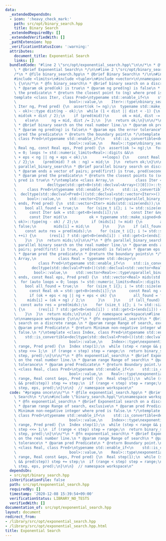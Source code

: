 ```yaml
---
data:
  _extendedDependsOn:
  - icon: ':heavy_check_mark:'
    path: src/opt/binary_search.hpp
    title: Binary Search
  _extendedRequiredBy: []
  _extendedVerifiedWith: []
  _pathExtension: hpp
  _verificationStatusIcon: ':warning:'
  attributes:
    document_title: Exponential Search
    links: []
  bundledCode: "#line 2 \"src/opt/exponential_search.hpp\"\n\n/*\n * @file exponential_search.hpp\n\
    \ * @brief Exponential Search\n */\n\n#line 2 \"src/opt/binary_search.hpp\"\n\n\
    /*\n * @file binary_search.hpp\n * @brief Binary Search\n */\n\n#include <cassert>\n\
    #include <limits>\n#include <tuple>\n#include <vector>\n\nnamespace workspace\
    \ {\n\n/*\n * @fn binary_search\n * @brief binary search on a discrete range.\n\
    \ * @param ok pred(ok) is true\n * @param ng pred(ng) is false\n * @param pred\
    \ the predicate\n * @return the closest point to (ng) where pred is true\n */\n\
    template <class Iter, class Pred>\ntypename std::enable_if<\n    std::is_convertible<decltype(std::declval<Pred>()(std::declval<Iter>())),\n\
    \                        bool>::value,\n    Iter>::type\nbinary_search(Iter ok,\
    \ Iter ng, Pred pred) {\n  assert(ok != ng);\n  typename std::make_signed<decltype(ng\
    \ - ok)>::type dist(ng - ok);\n  while (1 < dist || dist < -1) {\n    const Iter\
    \ mid(ok + dist / 2);\n    if (pred(mid))\n      ok = mid, dist -= dist / 2;\n\
    \    else\n      ng = mid, dist /= 2;\n  }\n  return ok;\n}\n\n/*\n * @fn binary_search\n\
    \ * @brief binary search on the real number line.\n * @param ok pred(ok) is true\n\
    \ * @param ng pred(ng) is false\n * @param eps the error tolerance\n * @param\
    \ pred the predicate\n * @return the boundary point\n */\ntemplate <class Real,\
    \ class Pred>\ntypename std::enable_if<\n    std::is_convertible<decltype(std::declval<Pred>()(std::declval<Real>())),\n\
    \                        bool>::value,\n    Real>::type\nbinary_search(Real ok,\
    \ Real ng, const Real eps, Pred pred) {\n  assert(ok != ng);\n  for (auto loops\
    \ = 0; loops != std::numeric_limits<Real>::digits &&\n                       (ok\
    \ + eps < ng || ng + eps < ok);\n       ++loops) {\n    const Real mid{(ok + ng)\
    \ / 2};\n    (pred(mid) ? ok : ng) = mid;\n  }\n  return ok;\n}\n\n/*\n * @fn\
    \ parallel_binary_search\n * @brief parallel binary search on discrete ranges.\n\
    \ * @param ends a vector of pairs; pred(first) is true, pred(second) is false\n\
    \ * @param pred the predicate\n * @return the closest points to (second) where\
    \ pred is true\n */\ntemplate <class Array,\n          class Iter = typename std::decay<\n\
    \              decltype(std::get<0>(std::declval<Array>()[0]))>::type,\n     \
    \     class Pred>\ntypename std::enable_if<\n    std::is_convertible<\n      \
    \  decltype(std::declval<Pred>()(std::declval<std::vector<Iter>>())[0]),\n   \
    \     bool>::value,\n    std::vector<Iter>>::type\nparallel_binary_search(Array\
    \ ends, Pred pred) {\n  std::vector<Iter> mids(std::size(ends));\n  for (;;) {\n\
    \    bool all_found = true;\n    for (size_t i{}; i != std::size(ends); ++i) {\n\
    \      const Iter &ok = std::get<0>(ends[i]);\n      const Iter &ng = std::get<1>(ends[i]);\n\
    \      const Iter mid(\n          ok + typename std::make_signed<decltype(ng -\
    \ ok)>::type(ng - ok) / 2);\n      if (mids[i] != mid) {\n        all_found =\
    \ false;\n        mids[i] = mid;\n      }\n    }\n    if (all_found) break;\n\
    \    const auto res = pred(mids);\n    for (size_t i{}; i != std::size(ends);\
    \ ++i) {\n      (res[i] ? std::get<0>(ends[i]) : std::get<1>(ends[i])) = mids[i];\n\
    \    }\n  }\n  return mids;\n}\n\n/*\n * @fn parallel_binary_search\n * @brief\
    \ parallel binary search on the real number line.\n * @param ends a vector of\
    \ pairs; pred(first) is true, pred(second) is false\n * @param eps the error tolerance\n\
    \ * @param pred the predicate\n * @return the boundary points\n */\ntemplate <class\
    \ Array,\n          class Real = typename std::decay<\n              decltype(std::get<0>(std::declval<Array>()[0]))>::type,\n\
    \          class Pred>\ntypename std::enable_if<\n    std::is_convertible<\n \
    \       decltype(std::declval<Pred>()(std::declval<std::vector<Real>>())[0]),\n\
    \        bool>::value,\n    std::vector<Real>>::type\nparallel_binary_search(Array\
    \ ends, const Real eps, Pred pred) {\n  std::vector<Real> mids(std::size(ends));\n\
    \  for (auto loops = 0; loops != std::numeric_limits<Real>::digits; ++loops) {\n\
    \    bool all_found = true;\n    for (size_t i{}; i != std::size(ends); ++i) {\n\
    \      const Real ok = std::get<0>(ends[i]);\n      const Real ng = std::get<1>(ends[i]);\n\
    \      if (ok + eps < ng || ng + eps < ok) {\n        all_found = false;\n   \
    \     mids[i] = (ok + ng) / 2;\n      }\n    }\n    if (all_found) break;\n  \
    \  const auto res = pred(mids);\n    for (size_t i{}; i != std::size(ends); ++i)\
    \ {\n      (res[i] ? std::get<0>(ends[i]) : std::get<1>(ends[i])) = mids[i];\n\
    \    }\n  }\n  return mids;\n}\n\n}  // namespace workspace\n#line 9 \"src/opt/exponential_search.hpp\"\
    \n\nnamespace workspace {\n\n/*\n * @fn exponential_search\n * @brief Exponential\
    \ search on a discrete range.\n * @param range Range of search, exclusive\n *\
    \ @param pred Predicate\n * @return Minimum non-negative integer where pred is\
    \ false.\n */\ntemplate <class Index, class Pred>\ntypename std::enable_if<\n\
    \    std::is_convertible<decltype(std::declval<Pred>()(std::declval<Index>())),\n\
    \                        bool>::value,\n    Index>::type\nexponential_search(Index\
    \ range, Pred pred) {\n  Index step(1);\n  while (step < range && pred(step))\
    \ step <<= 1;\n  if (range < step) step = range;\n  return binary_search(Index(0),\
    \ step, pred);\n}\n\n/*\n * @fn exponential_search\n * @brief Exponential search\
    \ on the real number line.\n * @param range Range of search\n * @param eps Error\
    \ tolerance\n * @param pred Predicate\n * @return Boundary point.\n */\ntemplate\
    \ <class Real, class Pred>\ntypename std::enable_if<\n    std::is_convertible<decltype(std::declval<Pred>()(std::declval<Real>())),\n\
    \                        bool>::value,\n    Real>::type\nexponential_search(Real\
    \ range, Real const &eps, Pred pred) {\n  Real step(1);\n  while (step < range\
    \ && pred(step)) step += step;\n  if (range < step) step = range;\n  return binary_search(Real(0),\
    \ step, eps, pred);\n}\n\n}  // namespace workspace\n"
  code: "#pragma once\n\n/*\n * @file exponential_search.hpp\n * @brief Exponential\
    \ Search\n */\n\n#include \"binary_search.hpp\"\n\nnamespace workspace {\n\n/*\n\
    \ * @fn exponential_search\n * @brief Exponential search on a discrete range.\n\
    \ * @param range Range of search, exclusive\n * @param pred Predicate\n * @return\
    \ Minimum non-negative integer where pred is false.\n */\ntemplate <class Index,\
    \ class Pred>\ntypename std::enable_if<\n    std::is_convertible<decltype(std::declval<Pred>()(std::declval<Index>())),\n\
    \                        bool>::value,\n    Index>::type\nexponential_search(Index\
    \ range, Pred pred) {\n  Index step(1);\n  while (step < range && pred(step))\
    \ step <<= 1;\n  if (range < step) step = range;\n  return binary_search(Index(0),\
    \ step, pred);\n}\n\n/*\n * @fn exponential_search\n * @brief Exponential search\
    \ on the real number line.\n * @param range Range of search\n * @param eps Error\
    \ tolerance\n * @param pred Predicate\n * @return Boundary point.\n */\ntemplate\
    \ <class Real, class Pred>\ntypename std::enable_if<\n    std::is_convertible<decltype(std::declval<Pred>()(std::declval<Real>())),\n\
    \                        bool>::value,\n    Real>::type\nexponential_search(Real\
    \ range, Real const &eps, Pred pred) {\n  Real step(1);\n  while (step < range\
    \ && pred(step)) step += step;\n  if (range < step) step = range;\n  return binary_search(Real(0),\
    \ step, eps, pred);\n}\n\n}  // namespace workspace\n"
  dependsOn:
  - src/opt/binary_search.hpp
  isVerificationFile: false
  path: src/opt/exponential_search.hpp
  requiredBy: []
  timestamp: '2020-12-08 15:39:54+09:00'
  verificationStatus: LIBRARY_NO_TESTS
  verifiedWith: []
documentation_of: src/opt/exponential_search.hpp
layout: document
redirect_from:
- /library/src/opt/exponential_search.hpp
- /library/src/opt/exponential_search.hpp.html
title: Exponential Search
---
```

